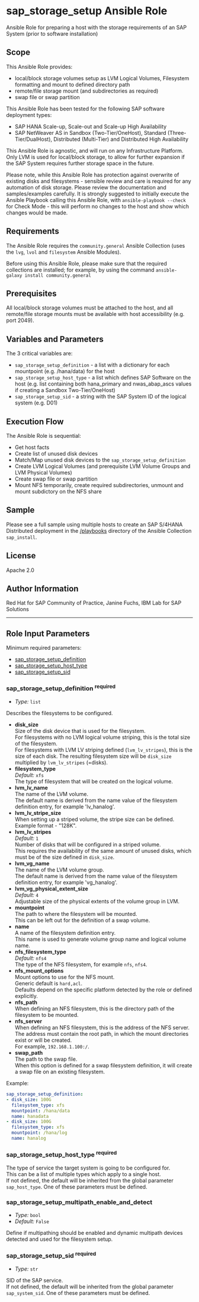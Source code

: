 # sap_storage_setup Ansible Role

Ansible Role for preparing a host with the storage requirements of an SAP System (prior to software installation)

## Scope

This Ansible Role provides:
- local/block storage volumes setup as LVM Logical Volumes, Filesystem formatting and mount to defined directory path
- remote/file storage mount (and subdirectories as required)
- swap file or swap partition

This Ansible Role has been tested for the following SAP software deployment types:
- SAP HANA Scale-up, Scale-out and Scale-up High Availability
- SAP NetWeaver AS in Sandbox (Two-Tier/OneHost), Standard (Three-Tier/DualHost), Distributed (Multi-Tier) and Distributed High Availability

This Ansible Role is agnostic, and will run on any Infrastructure Platform. Only LVM is used for local/block storage, to allow for further expansion if the SAP System requires further storage space in the future.

Please note, while this Ansible Role has protection against overwrite of existing disks and filesystems - sensible review and care is required for any automation of disk storage. Please review the documentation and samples/examples carefully. It is strongly suggested to initially execute the Ansible Playbook calling this Ansible Role, with `ansible-playbook --check` for Check Mode - this will perform no changes to the host and show which changes would be made.

## Requirements

The Ansible Role requires the `community.general` Ansible Collection (uses the `lvg`, `lvol` and `filesystem` Ansible Modules).

Before using this Ansible Role, please make sure that the required collections are installed; for example, by using the command `ansible-galaxy install community.general`

## Prerequisites

All local/block storage volumes must be attached to the host, and all remote/file storage mounts must be available with host accessibility (e.g. port 2049).

## Variables and Parameters

The 3 critical variables are:
- `sap_storage_setup_definition` - a list with a dictionary for each mountpoint (e.g. /hana/data) for the host
- `sap_storage_setup_host_type` - a list which defines SAP Software on the host (e.g. list containing both hana_primary and nwas_abap_ascs values if creating a Sandbox Two-Tier/OneHost)
- `sap_storage_setup_sid` - a string with the SAP System ID of the logical system (e.g. D01)

## Execution Flow

The Ansible Role is sequential:
- Get host facts
- Create list of unused disk devices
- Match/Map unused disk devices to the `sap_storage_setup_definition`
- Create LVM Logical Volumes (and prerequisite LVM Volume Groups and LVM Physical Volumes)
- Create swap file or swap partition
- Mount NFS temporarily, create required subdirectories, unmount and mount subdictory on the NFS share

## Sample

Please see a full sample using multiple hosts to create an SAP S/4HANA Distributed deployment in the [/playbooks](../../playbooks/) directory of the Ansible Collection `sap_install`.

## License

Apache 2.0

## Author Information

Red Hat for SAP Community of Practice, Janine Fuchs, IBM Lab for SAP Solutions

---
<!-- BEGIN: Role Input Parameters -->
## Role Input Parameters

Minimum required parameters:

- [sap_storage_setup_definition](#sap_storage_setup_definition)
- [sap_storage_setup_host_type](#sap_storage_setup_host_type)
- [sap_storage_setup_sid](#sap_storage_setup_sid)


### sap_storage_setup_definition <sup>required</sup>

- _Type:_ `list`

Describes the filesystems to be configured.<br>

- **disk_size**<br>
    Size of the disk device that is used for the filesystem.<br>For filesystems with no LVM logical volume striping, this is the total size of the filesystem.<br>For filesystems with LVM LV striping defined (`lvm_lv_stripes`), this is the size of each disk. The resulting filesystem size will be `disk_size` multiplied by `lvm_lv_stripes` (=disks).
- **filesystem_type**<br>
    _Default:_ `xfs`<br>
    The type of filesystem that will be created on the logical volume.
- **lvm_lv_name**<br>
    The name of the LVM volume.<br>The default name is derived from the name value of the filesystem definition entry, for example 'lv_hanalog'.
- **lvm_lv_stripe_size**<br>
    When setting up a striped volume, the stripe size can be defined.<br>Example format - "128K".
- **lvm_lv_stripes**<br>
    _Default:_ `1`<br>
    Number of disks that will be configured in a striped volume.<br>This requires the availability of the same amount of unused disks, which must be of the size defined in `disk_size`.
- **lvm_vg_name**<br>
    The name of the LVM volume group.<br>The default name is derived from the name value of the filesystem definition entry, for example 'vg_hanalog'.
- **lvm_vg_physical_extent_size**<br>
    _Default:_ `4`<br>
    Adjustable size of the physical extents of the volume group in LVM.
- **mountpoint**<br>
    The path to where the filesystem will be mounted.<br>This can be left out for the definition of a swap volume.
- **name**<br>
    A name of the filesystem definition entry.<br>This name is used to generate volume group name and logical volume name.
- **nfs_filesystem_type**<br>
    _Default:_ `nfs4`<br>
    The type of the NFS filesystem, for example `nfs`, `nfs4`.
- **nfs_mount_options**<br>
    Mount options to use for the NFS mount.<br>Generic default is `hard,acl`.<br>Defaults depend on the specific platform detected by the role or defined explicitly.
- **nfs_path**<br>
    When defining an NFS filesystem, this is the directory path of the filesystem to be mounted.
- **nfs_server**<br>
    When defining an NFS filesystem, this is the address of the NFS server.<br>The address must contain the root path, in which the mount directories exist or will be created.<br>For example, `192.168.1.100:/`.
- **swap_path**<br>
    The path to the swap file.<br>When this option is defined for a swap filesystem definition, it will create a swap file on an existing filesystem.

Example:

```yaml
sap_storage_setup_definition:
- disk_size: 100G
  filesystem_type: xfs
  mountpoint: /hana/data
  name: hanadata
- disk_size: 100G
  filesystem_type: xfs
  mountpoint: /hana/log
  name: hanalog
```

### sap_storage_setup_host_type <sup>required</sup>


The type of service the target system is going to be configured for.<br>
This can be a list of multiple types which apply to a single host.<br>
If not defined, the default will be inherited from the global parameter `sap_host_type`. One of these parameters must be defined.<br>

### sap_storage_setup_multipath_enable_and_detect

- _Type:_ `bool`
- _Default:_ `False`

Define if multipathing should be enabled and dynamic multipath devices detected and used for the filesystem setup.<br>

### sap_storage_setup_sid <sup>required</sup>

- _Type:_ `str`

SID of the SAP service.<br>
If not defined, the default will be inherited from the global parameter `sap_system_sid`. One of these parameters must be defined.<br>

<!-- END: Role Input Parameters -->
